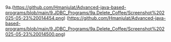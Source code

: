 9a.(https://github.com/Hmanjulat/Advanced-java-based-programs/blob/main/9.JDBC_Programs/9a.Delete_Coffee/Screenshot%202025-05-23%20014454.png)
(https://github.com/Hmanjulat/Advanced-java-based-programs/blob/main/9.JDBC_Programs/9a.Delete_Coffee/Screenshot%202025-05-23%20014500.png)
